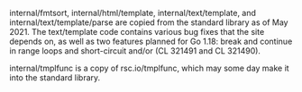 internal/fmtsort, internal/html/template, internal/text/template,
and internal/text/template/parse are copied from the standard library
as of May 2021. The text/template code contains various bug fixes
that the site depends on, as well as two features planned for Go 1.18:
break and continue in range loops and short-circuit and/or
(CL 321491 and CL 321490).

internal/tmplfunc is a copy of rsc.io/tmplfunc, which may some day
make it into the standard library.
